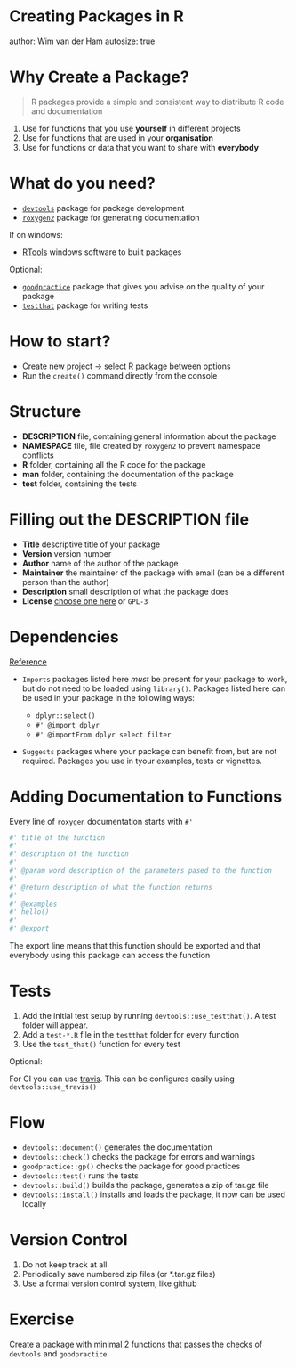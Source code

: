 Creating Packages in R
========================================================
author: Wim van der Ham
autosize: true

Why Create a Package?
========================================================

> R packages provide a simple and consistent way to distribute R code and documentation

1. Use for functions that you use **yourself** in different projects 
1. Use for functions that are used in your **organisation**
1. Use for functions or data that you want to share with **everybody**

What do you need?
========================================================

- [`devtools`](https://devtools.r-lib.org/) package for package development
- [`roxygen2`](https://github.com/klutometis/roxygen) package for generating documentation

If on windows:

- [RTools](https://cran.r-project.org/bin/windows/Rtools/) windows software to built packages

Optional:

- [`goodpractice`](http://mangothecat.github.io/goodpractice/) package that gives you advise on the quality of your package
- [`testthat`](http://testthat.r-lib.org/) package for writing tests

How to start?
========================================================

- Create new project -> select R package between options
- Run the `create()` command directly from the console

Structure
========================================================

- **DESCRIPTION** file, containing general information about the package
- **NAMESPACE** file, file created by `roxygen2` to prevent namespace conflicts
- **R** folder, containing all the R code for the package
- **man** folder, containing the documentation of the package
- **test** folder, containing the tests

Filling out the DESCRIPTION file
========================================================

- **Title** descriptive title of your package
- **Version** version number
- **Author** name of the author of the package
- **Maintainer** the maintainer of the package with email (can be a different person than the author)
- **Description** small description of what the package does
- **License** [choose one here](https://choosealicense.com/) or `GPL-3`

Dependencies
========================================================

[Reference](https://kbroman.org/pkg_primer/pages/depends.html)

- `Imports` packages listed here *must* be present for your package to work, but do not need to be loaded using `library()`. Packages listed here can be used in your package in the following ways:

  - `dplyr::select()`
  - `#' @import dplyr`
  - `#' @importFrom dplyr select filter`

- `Suggests` packages where your package can benefit from, but are not required. Packages you use in tyour examples, tests or vignettes.

Adding Documentation to Functions
========================================================

Every line of `roxygen` documentation starts with `#' `


```r
#' title of the function
#'
#' description of the function
#'
#' @param word description of the parameters pased to the function
#'
#' @return description of what the function returns
#'
#' @examples
#' hello()
#'
#' @export
```

The export line means that this function should be exported and that everybody using this package can access the function

Tests
========================================================

1. Add the initial test setup by running `devtools::use_testthat()`. A test folder will appear.
1. Add a `test-*.R` file in the `testthat` folder for every function
1. Use the `test_that()` function for every test

Optional:

For CI you can use [travis](https://travis-ci.org/). This can be configures easily using `devtools::use_travis()`

Flow
========================================================

- `devtools::document()` generates the documentation
- `devtools::check()` checks the package for errors and warnings
- `goodpractice::gp()` checks the package for good practices
- `devtools::test()` runs the tests
- `devtools::build()` builds the package, generates a zip of tar.gz file
- `devtools::install()` installs and loads the package, it now can be used locally

Version Control
========================================================
    
1. Do not keep track at all
1. Periodically save numbered zip files (or *.tar.gz files)
1. Use a formal version control system, like github

Exercise
========================================================

Create a package with minimal 2 functions that passes the checks of `devtools` and `goodpractice`
